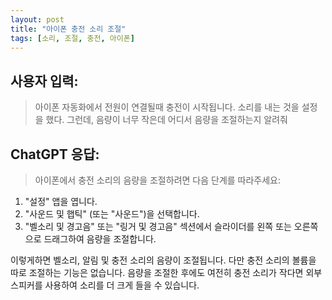 ```yaml
---
layout: post
title: "아이폰 충전 소리 조절"
tags: [소리, 조절, 충전, 아이폰]
---
```


## 사용자 입력:
> 아이폰 자동화에서 전원이 연결될때 충전이 시작됩니다. 소리를 내는 것을 설정을 했다. 그런데, 음량이 너무 작은데 어디서 음량을 조절하는지 알려줘

## ChatGPT 응답:
> 아이폰에서 충전 소리의 음량을 조절하려면 다음 단계를 따라주세요:

1. "설정" 앱을 엽니다.
2. "사운드 및 햅틱" (또는 "사운드")을 선택합니다.
3. "벨소리 및 경고음" 또는 "링거 및 경고음" 섹션에서 슬라이더를 왼쪽 또는 오른쪽으로 드래그하여 음량을 조절합니다.

이렇게하면 벨소리, 알림 및 충전 소리의 음량이 조절됩니다. 다만 충전 소리의 볼륨을 따로 조절하는 기능은 없습니다. 음량을 조절한 후에도 여전히 충전 소리가 작다면 외부 스피커를 사용하여 소리를 더 크게 들을 수 있습니다.

